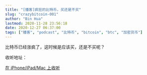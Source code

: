 ```yaml
---
title: "[播客]疯狂的比特币，买还是不买"
slug: "crazybitcoin-001"
author: "Bin Hua"
lastmod: 2020-11-28 23:56:18
date: 2020-12-27 06:37:00
tags: ["播客", "podcast", "比特币", "bitcoin", "btc", "加密货币"]
---
```


比特币已经涨疯了，这时候是应该买，还是不买呢？

收听地址：

[在 iPhone/iPad/Mac 上收听](https://podcasts.apple.com/cn/podcast/id1484052686?i=1000503599383)
